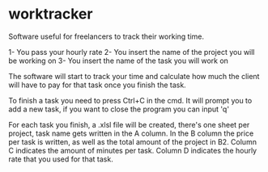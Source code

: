 # worktracker
Software useful for freelancers to track their working time.

1- You pass your hourly rate
2- You insert the name of the project you will be working on
3- You insert the name of the task you will work on

The software will start to track your time and calculate how much the client will have to pay for that task once you finish the task.

To finish a task you need to press Ctrl+C in the cmd. It will prompt you to add a new task, if  you want to close the program you can input 'q'

For each task you finish, a .xlsl file will be created, there's one sheet per project, task name gets written in the A column. 
In the B column the price per task is written, as well as the total amount of the project in B2.
Column C indicates the amount of minutes per task.
Column D indicates the hourly rate that you used for that task.
